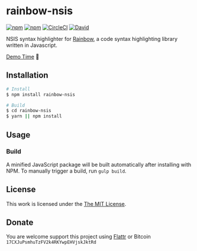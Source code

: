 # rainbow-nsis

[![npm](https://flat.badgen.net/npm/license/rainbow-nsis)](https://www.npmjs.org/package/rainbow-nsis)
[![npm](https://flat.badgen.net/npm/v/rainbow-nsis)](https://www.npmjs.org/package/rainbow-nsis)
[![CircleCI](https://flat.badgen.net/circleci/github/idleberg/rainbow-nsis)](https://circleci.com/gh/idleberg/rainbow-nsis/)
[![David](https://flat.badgen.net/david/dev/idleberg/rainbow-nsis)](https://david-dm.org/idleberg/rainbow-nsis)

NSIS syntax highlighter for [Rainbow](https://github.com/ccampbell/rainbow), a code syntax highlighting library written in Javascript.

[Demo Time](http://idleberg.github.io/rainbow-nsis/) 🙌

## Installation


```bash
# Install
$ npm install rainbow-nsis

# Build
$ cd rainbow-nsis
$ yarn || npm install
```

## Usage

### Build

A minified JavaScript package will be built automatically after installing with NPM. To manually trigger a build, run `gulp build`.

## License

This work is licensed under the [The MIT License](LICENSE.md).

## Donate

You are welcome support this project using [Flattr](https://flattr.com/submit/auto?user_id=idleberg&url=https://github.com/idleberg/rainbow-nsis) or Bitcoin `17CXJuPsmhuTzFV2k4RKYwpEHVjskJktRd`
